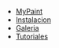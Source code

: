   * [MyPaint](MyPaint.md)
  * [Instalacion](Instalacion.md)
  * [Galeria](Galeria.md)
  * [Tutoriales](Tutoriales.md)